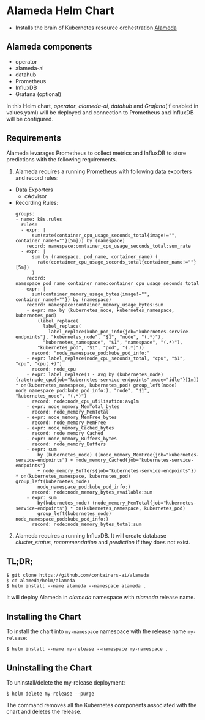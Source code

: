 # Alameda Helm Chart

* Installs the brain of Kubernetes resource orchestration [Alameda](https://github.com/containers-ai/alameda)

## Alameda components
- operator
- alameda-ai
- datahub
- Prometheus
- InfluxDB
- Grafana (optional)

In this Helm chart, *operator*, *alameda-ai*, *datahub* and *Grafana*(if enabled in values.yaml) will be deployed and connection to Prometheus and InfluxDB will be configured.

## Requirements

Alameda levarages Prometheus to collect metrics and InfluxDB to store predictions with the following requirements.

1. Alameda requires a running Prometheus with following data exporters and record rules:  
  - Data Exporters  
    - cAdvisor
  - Recording Rules:   
    ```
    groups:
    - name: k8s.rules
      rules:
      - expr: |
          sum(rate(container_cpu_usage_seconds_total{image!="", container_name!=""}[5m])) by (namespace)
        record: namespace:container_cpu_usage_seconds_total:sum_rate
      - expr: |
          sum by (namespace, pod_name, container_name) (
            rate(container_cpu_usage_seconds_total{container_name!=""}[5m])
          )
        record: namespace_pod_name_container_name:container_cpu_usage_seconds_total:sum_rate
      - expr: |
          sum(container_memory_usage_bytes{image!="", container_name!=""}) by (namespace)
        record: namespace:container_memory_usage_bytes:sum
        - expr: max by (kubernetes_node, kubernetes_namespace, kubernetes_pod) 
            (label_replace(
              label_replace(
                label_replace(kube_pod_info{job="kubernetes-service-endpoints"}, "kubernetes_node", "$1", "node", "(.*)"),
              "kubernetes_namespace", "$1", "namespace", "(.*)"),
            "kubernetes_pod", "$1", "pod", "(.*)"))
          record: "node_namespace_pod:kube_pod_info:"
        - expr: label_replace(node_cpu_seconds_total, "cpu", "$1", "cpu", "cpu(.+)")
          record: node_cpu
        - expr: label_replace(1 - avg by (kubernetes_node) (rate(node_cpu{job="kubernetes-service-endpoints",mode="idle"}[1m]) * on(kubernetes_namespace, kubernetes_pod) group_left(node) node_namespace_pod:kube_pod_info:), "node", "$1", "kubernetes_node", "(.*)")
          record: node:node_cpu_utilisation:avg1m
        - expr: node_memory_MemTotal_bytes
          record: node_memory_MemTotal
        - expr: node_memory_MemFree_bytes
          record: node_memory_MemFree
        - expr: node_memory_Cached_bytes
          record: node_memory_Cached
        - expr: node_memory_Buffers_bytes
          record: node_memory_Buffers
        - expr: sum
            by (kubernetes_node) ((node_memory_MemFree{job="kubernetes-service-endpoints"} + node_memory_Cached{job="kubernetes-service-endpoints"}
            + node_memory_Buffers{job="kubernetes-service-endpoints"}) * on(kubernetes_namespace, kubernetes_pod) group_left(kubernetes_node)
            node_namespace_pod:kube_pod_info:)
          record: node:node_memory_bytes_available:sum
        - expr: sum
            by(kubernetes_node) (node_memory_MemTotal{job="kubernetes-service-endpoints"} * on(kubernetes_namespace, kubernetes_pod)
            group_left(kubernetes_node) node_namespace_pod:kube_pod_info:)
          record: node:node_memory_bytes_total:sum
    ```
2. Alameda requires a running InfluxDB. It will create database *cluster_status*, *recommendation* and *prediction* if they does not exist.

## TL;DR;

```console
$ git clone https://github.com/containers-ai/alameda
$ cd alameda/helm/alameda
$ helm install --name alameda --namespace alameda .
```
It will deploy Alameda in *alameda* namespace with *alameda* release name.

## Installing the Chart

To install the chart into `my-namespace` namespace with the release name `my-release`:

```console
$ helm install --name my-release --namespace my-namespace .
```

## Uninstalling the Chart

To uninstall/delete the my-release deployment:

```console
$ helm delete my-release --purge
```

The command removes all the Kubernetes components associated with the chart and deletes the release.


